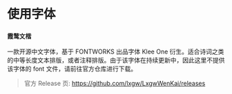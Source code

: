 # 使用字体

### `霞鹜文楷`

一款开源中文字体，基于 FONTWORKS 出品字体 Klee One 衍生。适合诗词之类的中等长度文本排版，或者注释排版。由于该字体在持续更新中，因此这里不提供该字体的 font 文件，请前往官方仓库进行下载。

> 官方 Release 页: https://github.com/lxgw/LxgwWenKai/releases